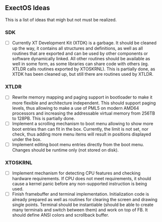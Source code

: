 ## ExectOS Ideas
This is a list of ideas that migh but not must be realized.

### SDK
 - [ ] Currently XT Development Kit (XTDK) is a garbage. It should be cleaned up the way, it contains all structures
       and definitions, as well as all routines that are exported and can be used by other components or software
       dynamically linked. All other routines should be available as well in some form, as some libraries can share
       code with others (eg. XTLDR calls routines exported by XTOSKRNL). This is partially done, as XTDK has been
       cleaned up, but still there are routines used by XTLDR.

### XTLDR
 - [ ] Rewrite memory mapping and paging support in bootloader to make it more flexible and architecture independent.
       This should support paging levels, thus allowing to make a use of PML5 on modern AMD64 processors and increasing
       the addressable virtual memory from 256TB to 128PB. This is partially done.
 - [ ] Implement a scrolling mechanism to boot menu allowing to show more boot entries than can fit in the box.
       Currently, the limit is not set, nor check, thus adding more menu items will result in positions displayed under
       the box.
 - [ ] Implement editing boot menu entries directly from the boot menu. Changes should be runtime only (not stored on
       disk).

### XTOSKRNL
 - [ ] Implement mechanism for detecting CPU features and checking hardware requirements. If CPU does not meet
       requirements, it should cause a kernel panic before any non-supported instruction is being used.
 - [ ] Finish framebuffer and terminal implementation. Initialization code is already prepared as well as routines for
       clearing the screen and drawing single points. Terminal should be instantiable (should be able to create many
       terminals and switch between them) and work on top of FB. It should define ANSI colors and scrollback buffer.
